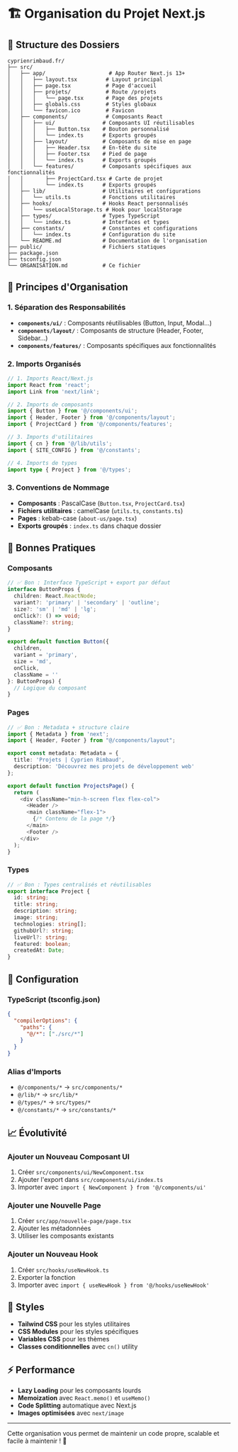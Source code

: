 # 🏗️ Organisation du Projet Next.js

## 📁 Structure des Dossiers

```
cyprienrimbaud.fr/
├── src/
│   ├── app/                    # App Router Next.js 13+
│   │   ├── layout.tsx         # Layout principal
│   │   ├── page.tsx           # Page d'accueil
│   │   ├── projets/           # Route /projets
│   │   │   └── page.tsx       # Page des projets
│   │   ├── globals.css        # Styles globaux
│   │   └── favicon.ico        # Favicon
│   ├── components/            # Composants React
│   │   ├── ui/               # Composants UI réutilisables
│   │   │   ├── Button.tsx    # Bouton personnalisé
│   │   │   └── index.ts      # Exports groupés
│   │   ├── layout/           # Composants de mise en page
│   │   │   ├── Header.tsx    # En-tête du site
│   │   │   ├── Footer.tsx    # Pied de page
│   │   │   └── index.ts      # Exports groupés
│   │   └── features/         # Composants spécifiques aux fonctionnalités
│   │       ├── ProjectCard.tsx # Carte de projet
│   │       └── index.ts      # Exports groupés
│   ├── lib/                  # Utilitaires et configurations
│   │   └── utils.ts          # Fonctions utilitaires
│   ├── hooks/                # Hooks React personnalisés
│   │   └── useLocalStorage.ts # Hook pour localStorage
│   ├── types/                # Types TypeScript
│   │   └── index.ts          # Interfaces et types
│   ├── constants/            # Constantes et configurations
│   │   └── index.ts          # Configuration du site
│   └── README.md             # Documentation de l'organisation
├── public/                   # Fichiers statiques
├── package.json
├── tsconfig.json
└── ORGANISATION.md           # Ce fichier
```

## 🎯 Principes d'Organisation

### 1. **Séparation des Responsabilités**
- **`components/ui/`** : Composants réutilisables (Button, Input, Modal...)
- **`components/layout/`** : Composants de structure (Header, Footer, Sidebar...)
- **`components/features/`** : Composants spécifiques aux fonctionnalités

### 2. **Imports Organisés**
```typescript
// 1. Imports React/Next.js
import React from 'react';
import Link from 'next/link';

// 2. Imports de composants
import { Button } from '@/components/ui';
import { Header, Footer } from '@/components/layout';
import { ProjectCard } from '@/components/features';

// 3. Imports d'utilitaires
import { cn } from '@/lib/utils';
import { SITE_CONFIG } from '@/constants';

// 4. Imports de types
import type { Project } from '@/types';
```

### 3. **Conventions de Nommage**
- **Composants** : PascalCase (`Button.tsx`, `ProjectCard.tsx`)
- **Fichiers utilitaires** : camelCase (`utils.ts`, `constants.ts`)
- **Pages** : kebab-case (`about-us/page.tsx`)
- **Exports groupés** : `index.ts` dans chaque dossier

## 🚀 Bonnes Pratiques

### Composants
```typescript
// ✅ Bon : Interface TypeScript + export par défaut
interface ButtonProps {
  children: React.ReactNode;
  variant?: 'primary' | 'secondary' | 'outline';
  size?: 'sm' | 'md' | 'lg';
  onClick?: () => void;
  className?: string;
}

export default function Button({ 
  children, 
  variant = 'primary', 
  size = 'md', 
  onClick, 
  className = '' 
}: ButtonProps) {
  // Logique du composant
}
```

### Pages
```typescript
// ✅ Bon : Metadata + structure claire
import { Metadata } from 'next';
import { Header, Footer } from "@/components/layout";

export const metadata: Metadata = {
  title: 'Projets | Cyprien Rimbaud',
  description: 'Découvrez mes projets de développement web'
};

export default function ProjectsPage() {
  return (
    <div className="min-h-screen flex flex-col">
      <Header />
      <main className="flex-1">
        {/* Contenu de la page */}
      </main>
      <Footer />
    </div>
  );
}
```

### Types
```typescript
// ✅ Bon : Types centralisés et réutilisables
export interface Project {
  id: string;
  title: string;
  description: string;
  image: string;
  technologies: string[];
  githubUrl?: string;
  liveUrl?: string;
  featured: boolean;
  createdAt: Date;
}
```

## 🔧 Configuration

### TypeScript (tsconfig.json)
```json
{
  "compilerOptions": {
    "paths": {
      "@/*": ["./src/*"]
    }
  }
}
```

### Alias d'Imports
- `@/components/*` → `src/components/*`
- `@/lib/*` → `src/lib/*`
- `@/types/*` → `src/types/*`
- `@/constants/*` → `src/constants/*`

## 📈 Évolutivité

### Ajouter un Nouveau Composant UI
1. Créer `src/components/ui/NewComponent.tsx`
2. Ajouter l'export dans `src/components/ui/index.ts`
3. Importer avec `import { NewComponent } from '@/components/ui'`

### Ajouter une Nouvelle Page
1. Créer `src/app/nouvelle-page/page.tsx`
2. Ajouter les métadonnées
3. Utiliser les composants existants

### Ajouter un Nouveau Hook
1. Créer `src/hooks/useNewHook.ts`
2. Exporter la fonction
3. Importer avec `import { useNewHook } from '@/hooks/useNewHook'`

## 🎨 Styles

- **Tailwind CSS** pour les styles utilitaires
- **CSS Modules** pour les styles spécifiques
- **Variables CSS** pour les thèmes
- **Classes conditionnelles** avec `cn()` utility

## ⚡ Performance

- **Lazy Loading** pour les composants lourds
- **Memoization** avec `React.memo()` et `useMemo()`
- **Code Splitting** automatique avec Next.js
- **Images optimisées** avec `next/image`

---

Cette organisation vous permet de maintenir un code propre, scalable et facile à maintenir ! 🎉 